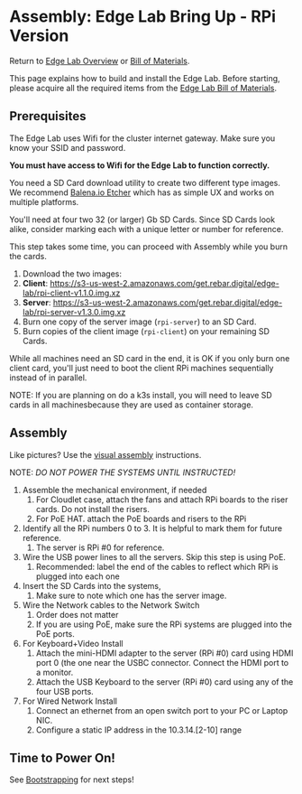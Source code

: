 Assembly: Edge Lab Bring Up - RPi Version
==================

Return to [Edge Lab Overview](README.md) or [Bill of Materials](bill_of_materials.md).

This page explains how to build and install the Edge Lab.  Before starting, please acquire all the required items from the [Edge Lab Bill of Materials](bill_of_materials.md).

Prerequisites
----------------
The Edge Lab uses Wifi for the cluster internet gateway.   Make sure you know your SSID and password.

**You must have access to Wifi for the Edge Lab to function correctly.**

You need a SD Card download utility to create two different type images.  We recommend [Balena.io Etcher](https://github.com/balena-io/etcher) which has as simple UX and works on multiple platforms.

You'll need at four two 32 (or larger) Gb SD Cards.   Since SD Cards look alike, consider marking each with a unique letter or number for reference.

This step takes some time, you can proceed with Assembly while you burn the cards.

1. Download the two images:
  1. **Client**: https://s3-us-west-2.amazonaws.com/get.rebar.digital/edge-lab/rpi-client-v1.1.0.img.xz
  1. **Server**: https://s3-us-west-2.amazonaws.com/get.rebar.digital/edge-lab/rpi-server-v1.3.0.img.xz
1. Burn one copy of the server image (`rpi-server`) to an SD Card.
1. Burn copies of the client image (`rpi-client`) on your remaining SD Cards.

While all machines need an SD card in the end, it is OK if you only burn one client card, you'll just need to boot the client RPi machines sequentially instead of in parallel.

NOTE: If you are planning on do a k3s install, you will need to leave SD cards in all machinesbecause they are used as container storage.

Assembly
------------

Like pictures?  Use the [visual assembly](assembly_visual.md) instructions.

NOTE: *DO NOT POWER THE SYSTEMS UNTIL INSTRUCTED!*

1. Assemble the mechanical environment, if needed
   1. For Cloudlet case, attach the fans and attach RPi boards to the riser cards.  Do not install the risers.
   2. For PoE HAT. attach the PoE boards and risers to the RPi
1. Identify all the RPi numbers 0 to 3.  It is helpful to mark them for future reference.
   1.  The server is RPi #0 for reference.
1. Wire the USB power lines to all the servers.   Skip this step is using PoE.
   1. Recommended: label the end of the cables to reflect which RPi is plugged into each one
1. Insert the SD Cards into the systems,
   1. Make sure to note which one has the server image.
1. Wire the Network cables to the Network Switch
   1. Order does not matter
   1. If you are using PoE, make sure the RPi systems are plugged into the PoE ports.
1. For Keyboard+Video Install
   1. Attach the mini-HDMI adapter to the server (RPi #0) card using HDMI port 0 (the one near the USBC connector.  Connect the HDMI port to a monitor.
   1. Attach the USB Keyboard to the server (RPi #0) card using any of the four USB ports.
1. For Wired Network Install
   1. Connect an ethernet from an open switch port to your PC or Laptop NIC.
   1. Configure a static IP address in the 10.3.14.[2-10] range

Time to Power On!
----

See [Bootstrapping](bootstrapping.md) for next steps!
